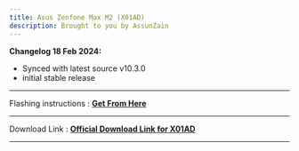 ```yaml
---
title: Asus Zenfone Max M2 (X01AD)
description: Brought to you by AssunZain
---
```


<b>Changelog 18 Feb 2024:</b>
- Synced with latest source v10.3.0
- initial stable release

----
Flashing instructions : [**Get From Here**](x01ad_inst.md)

----
Download Link : [**Official Download Link for X01AD**](https://sourceforge.net/projects/projectmatrixx/files/Android-14/X01AD/)

----
